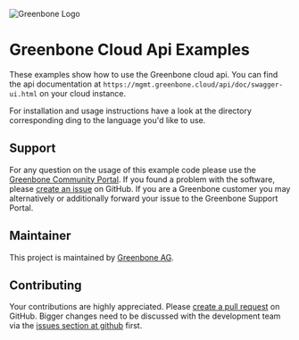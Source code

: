 ![Greenbone Logo](https://www.greenbone.net/wp-content/uploads/gb_logo_resilience_horizontal.png)

# Greenbone Cloud Api Examples

These examples show how to use the Greenbone cloud api.
You can find the api documentation at `https://mgmt.greenbone.cloud/api/doc/swagger-ui.html` on your cloud instance.

For installation and usage instructions have a look at the directory corresponding ding to the language you'd like to use.

## Support

For any question on the usage of this example code please use the [Greenbone Community
Portal](https://community.greenbone.net/). If you found a problem with the
software, please [create an issue](https://github.com/greenbone/cloud-api-examples/issues) on
GitHub. If you are a Greenbone customer you may alternatively or additionally
forward your issue to the Greenbone Support Portal.

## Maintainer

This project is maintained by [Greenbone AG](https://www.greenbone.net/).

## Contributing

Your contributions are highly appreciated. Please [create a pull
request](https://github.com/greenbone/cloud-api-examples/pulls) on GitHub. Bigger changes need
to be discussed with the development team via the [issues section at
github](https://github.com/greenbone/cloud-api-examples/issues) first.